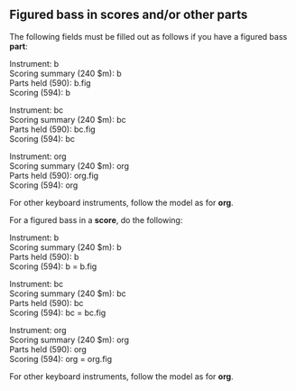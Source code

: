 ##	Figured bass in scores and/or other parts  
The following fields must be filled out as follows if you have a figured bass **part**:

Instrument: b  
Scoring summary (240 $m): b  
Parts held (590): b.fig  
Scoring (594): b

Instrument: bc  
Scoring summary (240 $m): bc  
Parts held (590): bc.fig  
Scoring (594): bc

Instrument: org  
Scoring summary (240 $m): org  
Parts held (590): org.fig  
Scoring (594): org

For other keyboard instruments, follow the model as for **org**.

For a figured bass in a **score**, do the following:

Instrument: b  
Scoring summary (240 $m): b  
Parts held (590): b  
Scoring (594): b = b.fig

Instrument: bc  
Scoring summary (240 $m): bc  
Parts held (590): bc  
Scoring (594): bc = bc.fig

Instrument: org  
Scoring summary (240 $m): org  
Parts held (590): org  
Scoring (594): org = org.fig

For other keyboard instruments, follow the model as for **org**.
